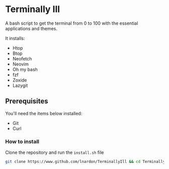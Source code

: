 # Terminally Ill
A bash script to get the terminal from 0 to 100 with the essential applications and themes. 

It installs:
- Htop
- Btop
- Neofetch
- Neovim
- Oh my bash
- fzf
- Zoxide
- Lazygit

## Prerequisites
You'll need the items below installed:
 - Git
 - Curl

### How to install
Clone the repository and run the `install.sh` file
```bash
git clone https://www.github.com/lnardon/TerminallyIll && cd TerminallyIll && chmod +x install.sh &&./install.sh
```
